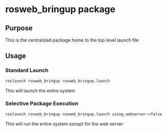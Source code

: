 # rosweb_bringup package

## Purpose

This is the centralized package home to the top level launch file

## Usage

### Standard Launch

```sh
roslaunch rosweb_bringup rosweb_bringup.launch
```

This will launch the entire system

### Selective Package Execution

```sh
roslaunch rosweb_bringup rosweb_bringup.launch using_webserver:=false
```

This will run the entire system except for the web server